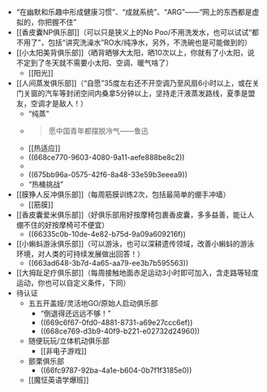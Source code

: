 - “在幽默和乐趣中形成健康习惯”、“成就系统”、“ARG”——“网上的东西都是虚拟的，你把握不住”
- [[香皮囊NP俱乐部]]（可以只是狭义上的No Poo/不用洗发水，也可以试试“都不用了”，包括“讲究洗澡水”RO水/纯净水，另外，不洗碗也是可能做到的）
- [[小太阳美背俱乐部]]（晒背晒够大太阳，晒10次以上，你就有了小太阳，说不定到了冬天就不需要小太阳、空调、暖气啥了）
	- [[阳光]]
- [[人间蒸发俱乐部]]（“自愿”35度左右还不开空调乃至风扇6小时以上，或在关门关窗的汽车等封闭空间内桑拿5分钟以上，坚持走汗液蒸发路线，夏季是盟友，空调才是敌人！）
	- “纯蒸”
	- >愿中国青年都摆脱冷气——鲁迅
	- [[热适应]]
	- ((668ce770-9603-4080-9a11-aefe888be8c2))
	-
	- ((675bb96a-0575-42f6-8a48-33e59b3eeea9))
	- “热桶挑战”
- [[膜狰人反冲俱乐部]]（每周筋膜训练2次，包括最简单的绷手冲墙）
	- [[筋膜]]
- [[香皮囊爱米俱乐部]]（好俱乐部用好按摩椅包裹香皮囊，多多益善，能让人绷不住的好按摩椅可不便宜）
	- ((66335c0b-10de-4e82-b75d-9a09a609216f))
- [[小蝌蚪游泳俱乐部]]（可以游泳，也可以深耕遗传领域，改善小蝌蚪的游泳环境，对人类的可持续发展做出回答！）
	- ((663ad648-3b7d-4a65-aa79-ee3b7b595563))
- [[大拇趾足疗俱乐部]]（每周接触地面赤足运动3小时即可加入，含走路等轻度运动，你也可以自定义条件，下同）
- 待认证
	- 五五开盖娅/灵活地GO/原始人启动俱乐部
		- “倒退得还远远不够！”
		- ((669c6f67-0fd0-4881-8731-a69e27ccc6ef))
		- ((668ce769-d3b9-40f9-b221-e02732d24960))
	- 随便玩玩/立体机动俱乐部
		- [[非电子游戏]]
	- 颤栗俱乐部
		- ((66fc9787-92ba-4a1e-b604-0b7f1f3185e0))
	- [[魔怔英语学爆班]]